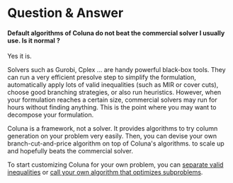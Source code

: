 # Question & Answer

#### Default algorithms of Coluna do not beat the commercial solver I usually use. Is it normal ?

Yes it is.

Solvers such as Gurobi, Cplex ... are handy powerful black-box tools. 
They can run a very efficient presolve step to simplify the formulation,
automatically apply lots of valid inequalities (such as MIR or cover cuts), 
choose good branching strategies, or also run heuristics.
However, when your formulation reaches a certain size,
commercial solvers may run for hours without finding anything.
This is the point where you may want to decompose your formulation.

Coluna is a framework, not a solver.
It provides algorithms to try column generation on your problem very easily.
Then, you can devise your own branch-cut-and-price algorithm on top of Coluna's algorithms.
to scale up and hopefully beats the commercial solver.

To start customizing Coluna for your own problem, 
you can [separate valid inequalities](../user/callbacks/#Separation-callbacks) 
or [call your own algorithm that optimizes subproblems](../user/callbacks/#Pricing-callback).